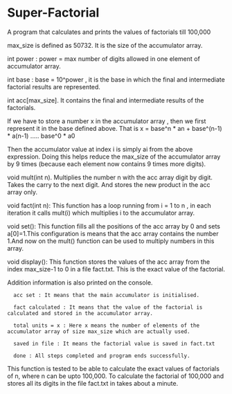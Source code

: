 # Super-Factorial
A program that calculates and prints the values of factorials till 100,000

max_size is defined as 50732. It is the size of the accumulator array.

int power : power = max number of digits allowed in one element of accumulator array.

int base : base = 10^power , it is the base in which the final and intermediate factorial results are represented.

int acc[max_size].  It contains the final and intermediate results of the factorials.

If we have to store a number x in the accumulator array , then we first represent it in the base defined above. That is x = base^n * an + base^(n-1) * a(n-1) ..... base^0 * a0

Then the accumulator value at index i is simply ai from the above expression. Doing this helps reduce the max_size of the accumulator array by 9 times (because each element now contains 9 times more digits).

void mult(int n). Multiplies the number n with the acc array digit by digit. Takes the carry to the next digit. And stores the new product in the acc array only.

void fact(int n): This function has a loop running from i = 1 to n , in each iteration it calls mult(i) which multiplies i to the accumulator array.

void set():   This function fills all the positions of the acc array by 0 and sets a[0]=1.This configuration is means that the acc array contains the number 1.And now on the mult() function can be used to multiply numbers in this array.

void display():   This function stores the values of the acc array from the index max_size-1 to 0 in a file fact.txt. This is the exact value of the factorial.

Addition information is also printed on the console.

      acc set : It means that the main accumulator is initialised.

      fact calculated : It means that the value of the factorial is calculated and stored in the accumulator array.

      total units = x : Here x means the number of elements of the accumulator array of size max_size which are actually used.

      saved in file : It means the factorial value is saved in fact.txt

      done : All steps completed and program ends successfully.


This function is tested to be able to calculate the exact values of factorials of n, where n can be upto 100,000.
To calculate the factorial of 100,000 and stores all its digits in the file fact.txt in takes about a minute.

